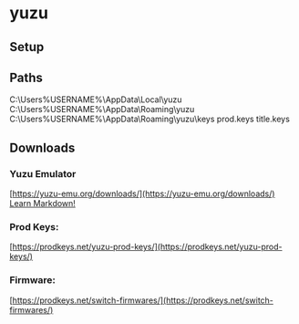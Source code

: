 # yuzu

## Setup

## Paths
C:\Users\%USERNAME%\AppData\Local\yuzu
C:\Users\%USERNAME%\AppData\Roaming\yuzu
C:\Users\%USERNAME%\AppData\Roaming\yuzu\keys
prod.keys
title.keys

## Downloads
### Yuzu Emulator
[https://yuzu-emu.org/downloads/](https://yuzu-emu.org/downloads/)
<a href="https://www.markdownguide.org" target="_blank">Learn Markdown!</a>
### Prod Keys:
[https://prodkeys.net/yuzu-prod-keys/](https://prodkeys.net/yuzu-prod-keys/)
### Firmware:
[https://prodkeys.net/switch-firmwares/](https://prodkeys.net/switch-firmwares/)
